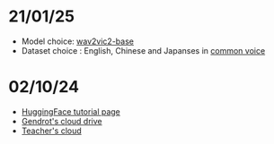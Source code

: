 # 21/01/25
- Model choice: [wav2vic2-base](https://huggingface.co/facebook/wav2vec2-base)
- Dataset choice : English, Chinese and Japanses in [common voice](https://huggingface.co/datasets/mozilla-foundation/common_voice_17_0)


# 02/10/24
- [HuggingFace tutorial page](https://huggingface.co/learn/audio-course/chapter0/introduction)
- [Gendrot's cloud drive](https://nextcloud.laboratoirephonetiquephonologie.fr/index.php/s/fPPCoEWfyKM9t28)
- [Teacher's cloud](https://nextcloud.laboratoirephonetiquephonologie.fr/index.php/s/GjNftC93qxWtKC6?path=%2F)
